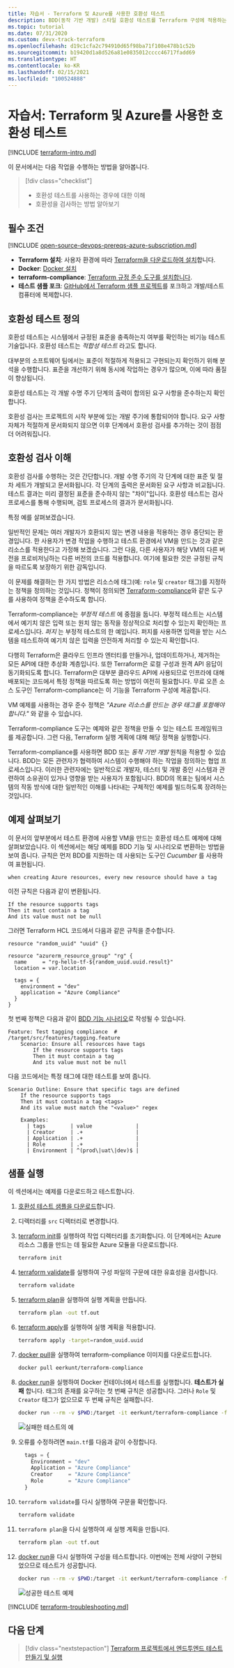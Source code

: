 ```yaml
---
title: 자습서 - Terraform 및 Azure를 사용한 호환성 테스트
description: BDD(동작 기반 개발) 스타일 호환성 테스트를 Terraform 구성에 적용하는 방법을 알아봅니다.
ms.topic: tutorial
ms.date: 07/31/2020
ms.custom: devx-track-terraform
ms.openlocfilehash: d19c1cfa2c794910d65f98ba71f108e478b1c52b
ms.sourcegitcommit: b19420d1a8d526a81e0835012cccc46717fadd69
ms.translationtype: HT
ms.contentlocale: ko-KR
ms.lasthandoff: 02/15/2021
ms.locfileid: "100524888"
---
```

# <a name="tutorial-compliance-testing-with-terraform-and-azure"></a>자습서: Terraform 및 Azure를 사용한 호환성 테스트

[!INCLUDE [terraform-intro.md](includes/terraform-intro.md)]

이 문서에서는 다음 작업을 수행하는 방법을 알아봅니다.

> [!div class="checklist"]
> * 호환성 테스트를 사용하는 경우에 대한 이해
> * 호환성을 검사하는 방법 알아보기

## <a name="prerequisites"></a>필수 조건

[!INCLUDE [open-source-devops-prereqs-azure-subscription.md](../includes/open-source-devops-prereqs-azure-subscription.md)]
- **Terraform 설치**: 사용자 환경에 따라 [Terraform을 다운로드하여 설치](https://www.terraform.io/downloads.html)합니다.
- **Docker**: [Docker 설치](https://docs.docker.com/get-docker/)
- **terraform-compliance**: [Terraform 규정 준수 도구를 설치합니다](https://terraform-compliance.com/pages/installation/docker).
- **테스트 샘플 포크**: [GitHub에서 Terraform 샘플 프로젝트](https://github.com/Azure/terraform)를 포크하고 개발/테스트 컴퓨터에 복제합니다.

## <a name="what-is-compliance-testing"></a>호환성 테스트 정의

호환성 테스트는 시스템에서 규정된 표준을 충족하는지 여부를 확인하는 비기능 테스트 기술입니다. 호환성 테스트는 *적합성 테스트* 라고도 합니다.

대부분의 소프트웨어 팀에서는 표준이 적절하게 적용되고 구현되는지 확인하기 위해 분석을 수행합니다. 표준을 개선하기 위해 동시에 작업하는 경우가 많으며, 이에 따라 품질이 향상됩니다.

호환성 테스트는 각 개발 수명 주기 단계의 출력이 합의된 요구 사항을 준수하는지 확인합니다.

호환성 검사는 프로젝트의 시작 부분에 있는 개발 주기에 통합되어야 합니다. 요구 사항 자체가 적절하게 문서화되지 않으면 이후 단계에서 호환성 검사를 추가하는 것이 점점 더 어려워집니다.

## <a name="understanding-compliance-checks"></a>호환성 검사 이해

호환성 검사를 수행하는 것은 간단합니다. 개발 수명 주기의 각 단계에 대한 표준 및 절차 세트가 개발되고 문서화됩니다. 각 단계의 출력은 문서화된 요구 사항과 비교됩니다. 테스트 결과는 미리 결정된 표준을 준수하지 않는 "차이"입니다. 호환성 테스트는 검사 프로세스를 통해 수행되며, 검토 프로세스의 결과가 문서화됩니다.

특정 예를 살펴보겠습니다.

일반적인 문제는 여러 개발자가 호환되지 않는 변경 내용을 적용하는 경우 중단되는 환경입니다. 한 사용자가 변경 작업을 수행하고 테스트 환경에서 VM을 만드는 것과 같은 리소스를 적용한다고 가정해 보겠습니다. 그런 다음, 다른 사용자가 해당 VM의 다른 버전을 프로비저닝하는 다른 버전의 코드를 적용합니다. 여기에 필요한 것은 규정된 규칙을 따르도록 보장하기 위한 감독입니다.

이 문제를 해결하는 한 가지 방법은 리소스에 태그(예: `role` 및 `creator` 태그)를 지정하는 정책을 정의하는 것입니다. 정책이 정의되면 [Terraform-compliance](https://terraform-compliance.com)와 같은 도구를 사용하여 정책을 준수하도록 합니다.

Terraform-compliance는 *부정적 테스트* 에 중점을 둡니다. 부정적 테스트는 시스템에서 예기치 않은 입력 또는 원치 않는 동작을 정상적으로 처리할 수 있는지 확인하는 프로세스입니다. *퍼지* 는 부정적 테스트의 한 예입니다. 퍼지를 사용하면 입력을 받는 시스템을 테스트하여 예기치 않은 입력을 안전하게 처리할 수 있는지 확인합니다.

다행히 Terraform은 클라우드 인프라 엔터티를 만들거나, 업데이트하거나, 제거하는 모든 API에 대한 추상화 계층입니다. 또한 Terraform은 로컬 구성과 원격 API 응답이 동기화되도록 합니다. Terraform은 대부분 클라우드 API에 사용되므로 인프라에 대해 배포되는 코드에서 특정 정책을 따르도록 하는 방법이 여전히 필요합니다. 무료 오픈 소스 도구인 Terraform-compliance는 이 기능을 Terraform 구성에 제공합니다.

VM 예제를 사용하는 경우 준수 정책은 *"Azure 리소스를 만드는 경우 태그를 포함해야 합니다."* 와 같을 수 있습니다.

Terraform-compliance 도구는 예제와 같은 정책을 만들 수 있는 테스트 프레임워크를 제공합니다. 그런 다음, Terraform 실행 계획에 대해 해당 정책을 실행합니다.

Terraform-compliance를 사용하면 BDD 또는 *동작 기반 개발* 원칙을 적용할 수 있습니다. BDD는 모든 관련자가 협력하여 시스템이 수행해야 하는 작업을 정의하는 협업 프로세스입니다. 이러한 관련자에는 일반적으로 개발자, 테스터 및 개발 중인 시스템과 관련하여 소유권이 있거나 영향을 받는 사용자가 포함됩니다. BDD의 목표는 팀에서 시스템의 작동 방식에 대한 일반적인 이해를 나타내는 구체적인 예제를 빌드하도록 장려하는 것입니다.

## <a name="looking-at-an-example"></a>예제 살펴보기

이 문서의 앞부분에서 테스트 환경에 사용할 VM을 만드는 호환성 테스트 예제에 대해 살펴보았습니다. 이 섹션에서는 해당 예제를 BDD 기능 및 시나리오로 변환하는 방법을 보여 줍니다. 규칙은 먼저 BDD를 지원하는 데 사용되는 도구인 *Cucumber* 를 사용하여 표현됩니다.

```Cucumber
when creating Azure resources, every new resource should have a tag
```

이전 규칙은 다음과 같이 변환됩니다.

```Cucumber
If the resource supports tags
Then it must contain a tag
And its value must not be null
```

그러면 Terraform HCL 코드에서 다음과 같은 규칙을 준수합니다.

```hcl
resource "random_uuid" "uuid" {}

resource "azurerm_resource_group" "rg" {
  name     = "rg-hello-tf-${random_uuid.uuid.result}"
  location = var.location

  tags = {
    environment = "dev"
    application = "Azure Compliance"
  } 
}
```

첫 번째 정책은 다음과 같이 [BDD 기능 시나리오](https://cucumber.io/docs/gherkin/reference/)로 작성될 수 있습니다.

```Cucumber
Feature: Test tagging compliance  # /target/src/features/tagging.feature
    Scenario: Ensure all resources have tags
        If the resource supports tags
        Then it must contain a tag
        And its value must not be null
```

다음 코드에서는 특정 태그에 대한 테스트를 보여 줍니다.

```Cucumber
Scenario Outline: Ensure that specific tags are defined
    If the resource supports tags
    Then it must contain a tag <tags>
    And its value must match the "<value>" regex

    Examples:
      | tags        | value              |
      | Creator     | .+                 |
      | Application | .+                 |
      | Role        | .+                 |
      | Environment | ^(prod\|uat\|dev)$ |
```

## <a name="running-the-sample"></a>샘플 실행

이 섹션에서는 예제를 다운로드하고 테스트합니다.

1. [호환성 테스트 샘플을 다운로드](https://github.com/Azure/terraform/tree/master/samples/compliance-testing)합니다.

1. 디렉터리를 `src` 디렉터리로 변경합니다.

1. [terraform init](https://www.terraform.io/docs/commands/init.html)를 실행하여 작업 디렉터리를 초기화합니다. 이 단계에서는 Azure 리소스 그룹을 만드는 데 필요한 Azure 모듈을 다운로드합니다.

    ```bash
    terraform init
    ```
    
1. [terraform validate](https://www.terraform.io/docs/commands/validate.html)를 실행하여 구성 파일의 구문에 대한 유효성을 검사합니다.

    ```bash
    terraform validate
    ```
    
1. [terraform plan](https://www.terraform.io/docs/commands/plan.html)을 실행하여 실행 계획을 만듭니다.

    ```bash
    terraform plan -out tf.out
    ```
    
1. [terraform apply](https://www.terraform.io/docs/commands/apply.html)를 실행하여 실행 계획을 적용합니다.

    ```bash
    terraform apply -target=random_uuid.uuid
    ```
    
1. [docker pull](https://docs.docker.com/engine/reference/commandline/pull/)을 실행하여 terraform-compliance 이미지를 다운로드합니다.

    ```bash
    docker pull eerkunt/terraform-compliance
    ```
    
1. [docker run](https://docs.docker.com/engine/reference/commandline/run/)을 실행하여 Docker 컨테이너에서 테스트를 실행합니다. **테스트가 실패** 합니다. 태그의 존재를 요구하는 첫 번째 규칙은 성공합니다. 그러나 `Role` 및 `Creator` 태그가 없으므로 두 번째 규칙은 실패합니다.

    ```bash
    docker run --rm -v $PWD:/target -it eerkunt/terraform-compliance -f features -p tf.out
    ```
    
    ![실패한 테스트의 예](media/best-practices-compliance-testing/best-practices-compliance-testing-tagging-fail.png)

1. 오류를 수정하려면 `main.tf`를 다음과 같이 수정합니다.

    ```terraform
      tags = {
        Environment = "dev"
        Application = "Azure Compliance"
        Creator     = "Azure Compliance"
        Role        = "Azure Compliance"
      } 
    
    ```
    
1. `terraform validate`를 다시 실행하여 구문을 확인합니다.

    ```bash
    terraform validate
    ```
    
1. `terraform plan`을 다시 실행하여 새 실행 계획을 만듭니다.

    ```bash
    terraform plan -out tf.out
    ```
    
1. [docker run](https://docs.docker.com/engine/reference/commandline/run/)을 다시 실행하여 구성을 테스트합니다. 이번에는 전체 사양이 구현되었으므로 테스트가 성공합니다.

    ```bash
    docker run --rm -v $PWD:/target -it eerkunt/terraform-compliance -f features -p tf.out
    ```

    ![성공한 테스트 예제](media/best-practices-compliance-testing/best-practices-compliance-testing-tagging-succeed.png)

[!INCLUDE [terraform-troubleshooting.md](includes/terraform-troubleshooting.md)]

## <a name="next-steps"></a>다음 단계

> [!div class="nextstepaction"]
> [Terraform 프로젝트에서 엔드투엔드 테스트 만들기 및 실행](best-practices-end-to-end-testing.md)
